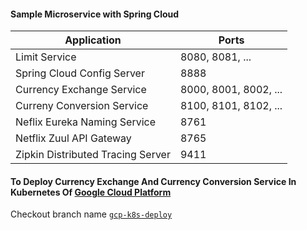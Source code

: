 #### Sample Microservice with Spring Cloud

| Application                       |   Ports                     |
|-----------------------------------|-----------------------------|
| Limit Service                     |   8080, 8081, ...           |
| Spring Cloud Config Server        |   8888                      |
| Currency Exchange Service         |   8000, 8001, 8002, ...     |          
| Curreny Conversion Service        |   8100, 8101, 8102, ...     |            
| Neflix Eureka Naming Service      |   8761                      |              
| Netflix Zuul API Gateway          |   8765                      |            
| Zipkin Distributed Tracing Server |   9411                      |


#### To Deploy Currency Exchange And Currency Conversion Service In Kubernetes Of <a href="https://console.cloud.google.com/">Google Cloud Platform</a>
Checkout branch name <a href="https://github.com/devbith/microservice-sample-project/pull/1"> `gcp-k8s-deploy` </a>

